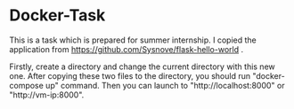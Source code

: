 # Docker-Task
This is a task which is prepared for summer internship. I copied the application from https://github.com/Sysnove/flask-hello-world . 

Firstly, create a directory and change the current directory with this new one. After copying these two files to the directory, you should run "docker-compose up" command. Then you can launch to "http://localhost:8000" or "http://vm-ip:8000". 

